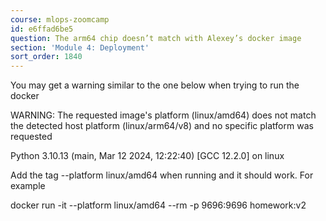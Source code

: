 ```yaml
---
course: mlops-zoomcamp
id: e6ffad6be5
question: The arm64 chip doesn’t match with Alexey’s docker image
section: 'Module 4: Deployment'
sort_order: 1840
---
```


You may get a warning similar to the one below when trying to run the docker

WARNING: The requested image's platform (linux/amd64) does not match the detected host platform (linux/arm64/v8) and no specific platform was requested

Python 3.10.13 (main, Mar 12 2024, 12:22:40) [GCC 12.2.0] on linux

Add the tag --platform linux/amd64 when running and it should work. For example

docker run -it --platform linux/amd64 --rm -p 9696:9696 homework:v2


